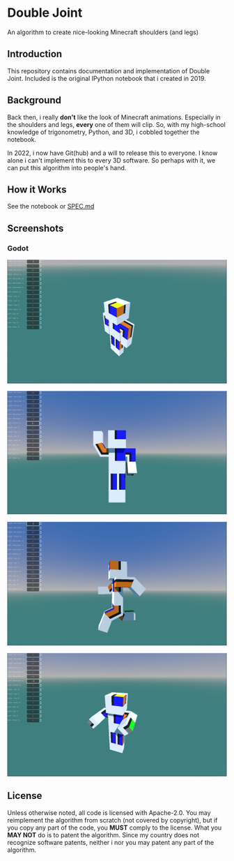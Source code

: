 # Double Joint

An algorithm to create nice-looking Minecraft shoulders (and legs)

## Introduction

This repository contains documentation and implementation of Double Joint.
Included is the original IPython notebook that i created in 2019.

## Background

Back then, i really **don't** like the look of Minecraft animations.
Especially in the shoulders and legs, **every** one of them will clip.
So, with my high-school knowledge of trigonometry, Python, and 3D,
i cobbled together the notebook.

In 2022, i now have Git(hub) and a will to release this to everyone.
I know alone i can't implement this to every 3D software.
So perhaps with it, we can put this algorithm into people's hand.

## How it Works

See the notebook or [SPEC.md](spec/SPEC.md)

## Screenshots

### Godot

![Screenshot 1](screenshot/screenshot_1.png)

![Screenshot 2](screenshot/screenshot_2.png)

![Screenshot 3](screenshot/screenshot_3.png)

![Screenshot 4](screenshot/screenshot_4.png)

## License

Unless otherwise noted, all code is licensed with Apache-2.0. You may
reimplement the algorithm from scratch (not covered by copyright),
but if you copy any part of the code, you **MUST** comply to the license.
What you **MAY NOT** do is to patent the algorithm. Since my country
does not recognize software patents, neither i nor you may patent any part
of the algorithm.
